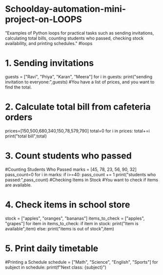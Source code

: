# Schoolday-automation-mini-project-on-LOOPS
"Examples of Python loops for practical tasks such as sending invitations, calculating total bills, counting students who passed, checking stock availability, and printing schedules."
#loops
# 1. Sending invitations
guests = ["Ravi", "Priya", "Karan", "Meera"]
for i in guests:
    print("sending invitation to everyone:",guests)
#You have a list of prices, and you want to find the total.
# 2. Calculate total bill from cafeteria orders
prices=[150,500,680,340,150,78,579,790]
total=0
for i in prices:
    total+=i
print("total bill",total)
# 3. Count students who passed
#Counting Students Who Passed
marks = [45, 78, 23, 56, 90, 32]
pass_count=0
for i in marks:
    if i>=40:
        pass_count += 1
print("students who passed:",pass_count)
#Checking Items in Stock
#You want to check if items are available.
# 4. Check items in school store
stock = ["apples", "oranges", "bananas"]
items_to_check = ["apples", "grapes"]
for item in items_to_check:
    if item in stock:
        print("Item is available",item)
    else:
        print("items is out of stock",item)
# 5. Print daily timetable
#Printing a Schedule
schedule = ["Math", "Science", "English", "Sports"]
for subject in schedule:
    print(f"Next class: {subject}")





